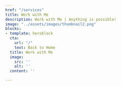 ```yaml
---
href: "/services"
title: Work with Me
description: Work with Me | Anything is possible!
image: "../assets/images/thumbnail2.png"
blocks:
- template: heroblock
  cta:
    url: "/"
    text: Back to Home
  title: Work with Me
  image:
    src: ''
    alt: ''
  content: ''

---
```

